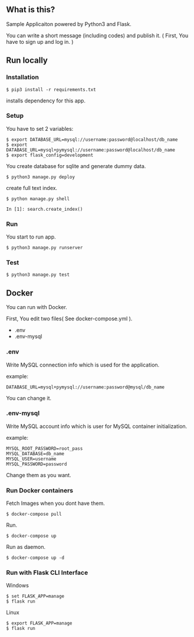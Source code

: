 ## What is this?
Sample Applicaiton powered by Python3 and Flask.

You can write a short message (including codes) and publish it.
( First, You have to sign up and log in. )

## Run locally

### Installation
    $ pip3 install -r requirements.txt
installs dependency for this app.

### Setup 
You have to set 2 variables:

	$ export DATABASE_URL=mysql://username:password@localhost/db_name
	$ export DATABASE_URL=mysql+pymysql://username:password@localhost/db_name
	$ export flask_config=development

You create database for sqlite and generate dummy data.

    $ python3 manage.py deploy
    
create full text index.

    $ python manage.py shell

    In [1]: search.create_index()


### Run
You start to run app.

    $ python3 manage.py runserver
    
### Test

    $ python3 manage.py test

## Docker
You can run with Docker.

First, You edit two files( See docker-compose.yml ).
* .env
* .env-mysql

### .env
Write MySQL connection info which is used for the application.

example:

	DATABASE_URL=mysql+pymysql://username:password@mysql/db_name

You can change it.

### .env-mysql
Write MySQL account info which is user for MySQL container initialization.

example:

	MYSQL_ROOT_PASSWORD=root_pass
	MYSQL_DATABASE=db_name
	MYSQL_USER=username
	MYSQL_PASSWORD=password

Change them as you want.


### Run Docker containers
Fetch Images when you dont have them.

	$ docker-compose pull

Run.

	$ docker-compose up 

Run as daemon.

	$ docker-compose up -d


### Run with Flask CLI Interface
Windows

    $ set FLASK_APP=manage
    $ flask run
    
Linux

    $ export FLASK_APP=manage
    $ flask run
    